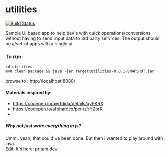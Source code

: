 # utilities
[![Build Status](https://img.shields.io/endpoint.svg?url=https%3A%2F%2Factions-badge.atrox.dev%2Fpritamprasd%2Futilities%2Fbadge%3Fref%3Dmaster&style=flat)](https://actions-badge.atrox.dev/pritamprasd/utilities/goto?ref=master)

Sample UI based app to help dev's with quick operations/conversions without having to send input data to 3rd party services. The output should be a/set-of apps with a single ui.

### To run:
```shell script
cd utilities
mvn clean package && java -jar target\utilities-0.0.1-SNAPSHOT.jar
```
browse to : http://localhost:8080/

#### Materials inspired by:
- https://codepen.io/bertdida/details/xyPKRX
- https://codepen.io/alphardex/pen/zYYZorR
- 

##### Why not just write everything in js?
Umm.. yeah, that could've been done. But then i wanted to play around with java.  
Edit: It's here: pritam.dev
